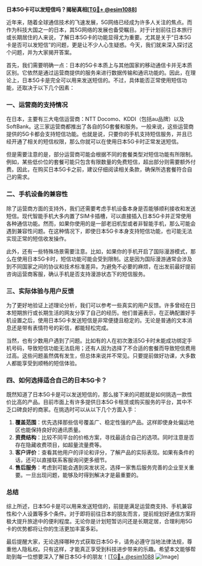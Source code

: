 **日本5G卡可以发短信吗？揭秘真相[[TG💪+ @esim1088](https://t.me/s/esim1088)]**

近年来，随着全球通信技术的飞速发展，5G网络已经成为许多人关注的焦点。而作为科技大国之一的日本，其5G网络的发展也备受瞩目。对于计划前往日本旅行或长期居住的人来说，了解日本5G卡的功能显得尤为重要。尤其是关于“日本5G卡是否可以发短信”的问题，更是让不少人心生疑惑。今天，我们就来深入探讨这个问题，并为大家揭开答案。

首先，我们需要明确一点：日本的5G卡本质上与其他国家的移动通信卡并无本质区别。它依然是通过运营商提供的服务来进行数据传输和通讯功能的。因此，在理论上，日本5G卡是完全可以用来发送短信的。不过，具体能否正常使用短信功能，还取决于以下几个因素：

### 一、运营商的支持情况

在日本，主要有三大电信运营商：NTT Docomo、KDDI（包括au品牌）以及SoftBank。这三家运营商都推出了各自的5G套餐和服务。一般来说，这些运营商提供的5G卡都会支持短信功能。也就是说，只要你的手机支持短信服务，并且已经开通了相关的短信权限，那么你就可以在使用日本5G卡时正常发送短信。

但是需要注意的是，部分运营商可能会根据不同的套餐类型对短信功能有所限制。例如，某些低价位的套餐可能只包含有限数量的免费短信，超出部分则需要额外付费。因此，在购买日本5G卡之前，建议仔细阅读相关条款，确保所选套餐符合自己的需求。

### 二、手机设备的兼容性

除了运营商方面的支持外，我们还需要考虑手机设备本身是否能够顺利接收和发送短信。现代智能手机大多内置了SIM卡插槽，可以直接插入日本5G卡并正常使用各种通信功能。然而，如果你使用的是一部老旧机型或者非智能手机，那么可能会遇到兼容性问题。在这种情况下，即使日本5G卡本身支持短信功能，也可能无法实现正常的短信收发操作。

此外，还有一些特殊场景需要注意。比如，如果你的手机开启了国际漫游模式，那么在使用日本5G卡时，短信功能可能会受到限制。这是因为国际漫游通常会涉及到不同国家之间的协议和技术标准差异。为避免不必要的麻烦，在出发前最好提前咨询运营商客服，确认手机是否支持漫游状态下的短信服务。

### 三、实际体验与用户反馈

为了更好地验证上述理论分析，我们可以参考一些真实的用户反馈。许多曾经在日本短期旅行或长期生活的网友分享了自己的经历。他们普遍表示，在正确配置好手机设置之后，使用日本5G卡发送短信是非常便捷且稳定的。无论是普通的文本消息还是带有表情符号的彩信，都能轻松完成。

当然，也有少数用户遇到了问题。比如有的人在初次激活5G卡时未能成功绑定手机号码，导致短信功能无法启用；还有人因为选择了不合适的套餐而导致短信费用过高。这些问题虽然偶有发生，但总体来说并不常见。只要提前做好功课，大多数人都能享受到顺畅的短信体验。

### 四、如何选择适合自己的日本5G卡？

既然知道了日本5G卡是可以发送短信的，那么接下来的问题就是如何挑选一款性价比高的产品。目前市面上有许多提供日本5G卡租赁或购买服务的平台，其中不乏口碑良好的商家。在挑选时可以从以下几个方面入手：

1. **覆盖范围**：优先选择那些信号覆盖广、稳定性强的产品。这样即使身处偏远地区也能保持良好的通讯质量。
2. **资费结构**：比较不同平台的价格方案，寻找最适合自己的选项。同时注意是否存在隐藏收费项目，如超量流量费等。
3. **客户评价**：查看其他用户的评论和评分，了解产品的实际表现。如果有条件的话，还可以直接联系客服询问更多细节。
4. **售后服务**：考虑到可能会遇到突发状况，选择一家售后服务完善的企业至关重要。一旦出现问题，能够及时得到解决才是最重要的。

### 总结

综上所述，日本5G卡是可以用来发送短信的，前提是满足运营商支持、手机兼容性和个人设置等多个条件。对于即将前往日本的朋友而言，提前规划好通信方案将极大提升旅途中的便利程度。无论你是计划短暂访问还是长期定居，合理利用5G卡的优势都将让你的生活更加丰富多彩。

最后提醒大家，无论选择哪种方式获取日本5G卡，请务必遵守当地法律法规，尊重他人隐私权。只有这样，才能真正享受到科技进步带来的乐趣。希望本文能够帮助到每一位想要深入了解日本5G卡的朋友！[[TG💪+ @esim1088](https://t.me/s/esim1088) ![Image](https://i.postimg.cc/4NQfJmqS/Snipaste-2025-05-13-00-14-12.png)]